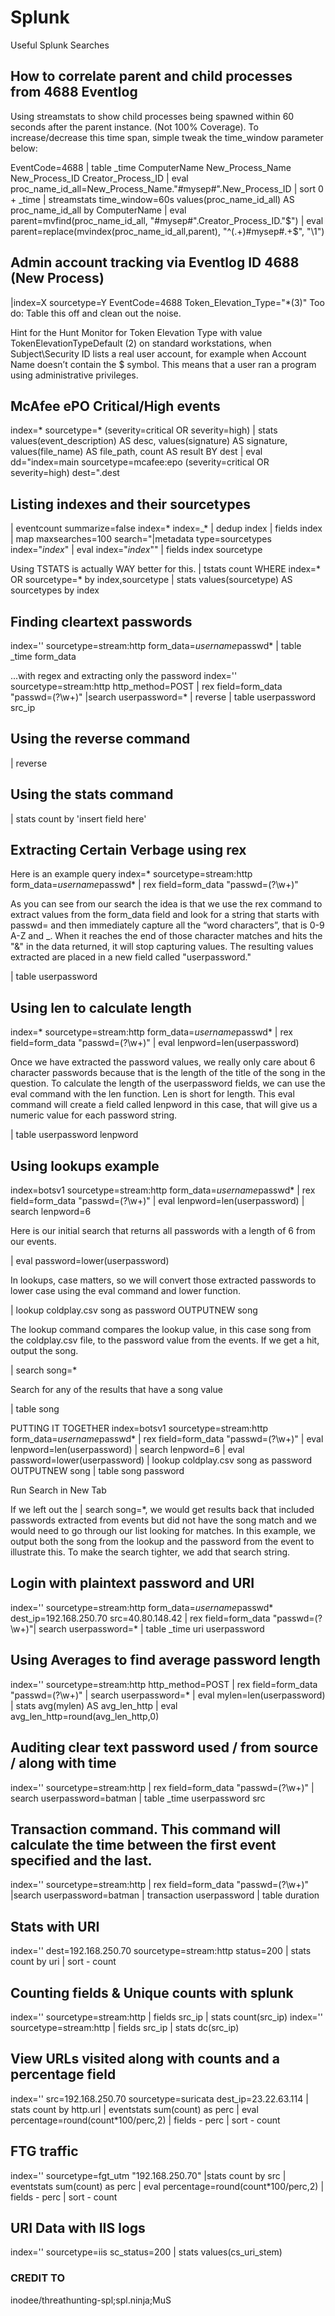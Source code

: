 # Splunk
Useful Splunk Searches

## How to correlate parent and child processes from 4688 Eventlog
Using streamstats to show child processes being spawned within 60 seconds after the parent instance. (Not 100% Coverage).
To increase/decrease this time span, simple tweak the time_window parameter below:

EventCode=4688
| table _time ComputerName New_Process_Name New_Process_ID Creator_Process_ID
| eval proc_name_id_all=New_Process_Name."#mysep#".New_Process_ID
| sort 0 + _time
| streamstats time_window=60s values(proc_name_id_all) AS proc_name_id_all by ComputerName
| eval parent=mvfind(proc_name_id_all, "#mysep#".Creator_Process_ID."$")
| eval parent=replace(mvindex(proc_name_id_all,parent), "^(.+)#mysep#.+$", "\1")


## Admin account tracking via Eventlog ID 4688 (New Process)
|index=X sourcetype=Y EventCode=4688 Token_Elevation_Type="*(3)"
Too do: Table this off and clean out the noise.

Hint for the Hunt
Monitor for Token Elevation Type with value TokenElevationTypeDefault (2) on standard workstations, when Subject\Security ID lists a 
real user account, for example when Account Name doesn’t contain the $ symbol. This means that a user ran a program using administrative 
privileges.

## McAfee ePO Critical/High events
index=* sourcetype=* (severity=critical OR severity=high) | stats values(event_description) AS desc, values(signature) AS signature, values(file_name) AS file_path, count AS result BY dest | eval dd="index=main sourcetype=mcafee:epo (severity=critical OR severity=high) dest=".dest

## Listing indexes and their sourcetypes
| eventcount summarize=false index=* index=_* | dedup index | fields index 
  | map maxsearches=100 search="|metadata type=sourcetypes index=\"$index$\" | eval index=\"$index$\""
  | fields index sourcetype
  
 Using TSTATS is actually WAY better for this.
 | tstats count WHERE index=* OR sourcetype=* by index,sourcetype | stats values(sourcetype) AS sourcetypes by index

## Finding cleartext passwords
index='' sourcetype=stream:http form_data=*username*passwd* | table _time form_data

...with regex and extracting only the password
index='' sourcetype=stream:http http_method=POST | rex field=form_data "passwd=(?<userpassword>\w+)" |search userpassword=* | reverse | table userpassword src_ip

## Using the reverse command
| reverse

## Using the stats command
| stats count by 'insert field here'

## Extracting Certain Verbage using rex
Here is an example query
index=* sourcetype=stream:http form_data=*username*passwd*
| rex field=form_data "passwd=(?<userpassword>\w+)"
  
As you can see from our search the idea is that we use the rex command to extract values from the form_data field and look for a string that starts with passwd= and then immediately capture all the “word characters”, that is 0-9 A-Z and _. When it reaches the end of those character matches and hits the "&" in the data returned, it will stop capturing values. The resulting values extracted are placed in a new field called "userpassword."
  
| table userpassword

## Using len to calculate length
index=* sourcetype=stream:http form_data=*username*passwd* | rex field=form_data "passwd=(?<userpassword>\w+)"
| eval lenpword=len(userpassword)

Once we have extracted the password values, we really only care about 6 character passwords because that is the length of the title of the song in the question. To calculate the length of the userpassword fields, we can use the eval command with the len function. Len is short for length. This eval command will create a field called lenpword in this case, that will give us a numeric value for each password string.

| table userpassword lenpword

## Using lookups example
index=botsv1 sourcetype=stream:http form_data=*username*passwd* | rex field=form_data "passwd=(?<userpassword>\w+)" | eval lenpword=len(userpassword) | search lenpword=6
  
Here is our initial search that returns all passwords with a length of 6 from our events.

| eval password=lower(userpassword)

In lookups, case matters, so we will convert those extracted passwords to lower case using the eval command and lower function.

| lookup coldplay.csv song as password OUTPUTNEW song

The lookup command compares the lookup value, in this case song from the coldplay.csv file, to the password value from the events. If we get a hit, output the song.

| search song=*

Search for any of the results that have a song value

| table song

PUTTING IT TOGETHER
index=botsv1 sourcetype=stream:http form_data=*username*passwd* | rex field=form_data "passwd=(?<userpassword>\w+)" | eval lenpword=len(userpassword) | search lenpword=6 | eval password=lower(userpassword) | lookup coldplay.csv song as password OUTPUTNEW song  | table song password
  
Run Search in New Tab

If we left out the | search song=*, we would get results back that included passwords extracted from events but did not have the song match and we would need to go through our list looking for matches. In this example, we output both the song from the lookup and the password from the event to illustrate this. To make the search tighter, we add that search string.


## Login with plaintext password and URI
index='' sourcetype=stream:http form_data=*username*passwd* dest_ip=192.168.250.70 src=40.80.148.42 | rex field=form_data "passwd=(?<userpassword>\w+)"| search userpassword=* | table _time uri userpassword

## Using Averages to find average password length
index='' sourcetype=stream:http http_method=POST | rex field=form_data "passwd=(?<userpassword>\w+)" | search userpassword=*
| eval mylen=len(userpassword)
| stats avg(mylen) AS avg_len_http
| eval avg_len_http=round(avg_len_http,0)

## Auditing clear text password used / from source / along with time
index='' sourcetype=stream:http | rex field=form_data "passwd=(?<userpassword>\w+)" | search userpassword=batman | table _time userpassword src
  
## Transaction command. This command will calculate the time between the first event specified and the last.
index='' sourcetype=stream:http  | rex field=form_data "passwd=(?<userpassword>\w+)" |search userpassword=batman
| transaction userpassword | table duration

## Stats with URI
index='' dest=192.168.250.70 sourcetype=stream:http status=200 | stats count by uri | sort - count

## Counting fields & Unique counts with splunk
index='' sourcetype=stream:http | fields src_ip  | stats count(src_ip)
index='' sourcetype=stream:http | fields src_ip  | stats dc(src_ip)

## View URLs visited along with counts and a percentage field
index='' src=192.168.250.70 sourcetype=suricata dest_ip=23.22.63.114 | stats count by http.url | eventstats sum(count) as perc | eval percentage=round(count*100/perc,2) | fields - perc | sort - count

## FTG traffic
index='' sourcetype=fgt_utm "192.168.250.70" |stats count by src | eventstats sum(count) as perc | eval percentage=round(count*100/perc,2) | fields - perc | sort - count

## URI Data with IIS logs

index='' sourcetype=iis sc_status=200 | stats values(cs_uri_stem)

### CREDIT TO
inodee/threathunting-spl;spl.ninja;MuS
